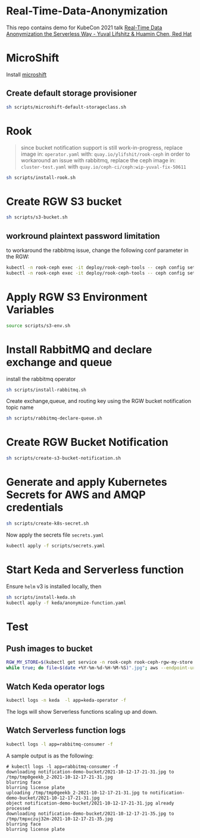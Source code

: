 # Real-Time-Data-Anonymization

This repo contains demo for KubeCon 2021 talk [Real-Time Data Anonymization the Serverless Way - Yuval Lifshitz & Huamin Chen, Red Hat
](https://kccncna2021.sched.com/event/lV3P/real-time-data-anonymization-the-serverless-way-yuval-lifshitz-huamin-chen-red-hat?iframe=no)


# MicroShift
Install [microshift](https://github.com/redhat-et/microshift)

## Create default storage provisioner
```bash
sh scripts/microshift-default-storageclass.sh
```
# Rook
> since bucket notification support is still work-in-progress, replace image in: `operator.yaml` with: `quay.io/ylifshit/rook-ceph`
> in order to workaround an issue with rabbitmq, replace the ceph image in: `cluster-test.yaml` with `quay.io/ceph-ci/ceph:wip-yuval-fix-50611`
```bash
sh scripts/install-rook.sh
```

# Create RGW S3 bucket
```bash
sh scripts/s3-bucket.sh
```
## workround plaintext password limitation
to workaround the rabbitmq issue, change the following conf parameter in the RGW:
```bash
kubectl -n rook-ceph exec -it deploy/rook-ceph-tools -- ceph config set client.rgw.my.store.a rgw_allow_secrets_in_cleartext true
kubectl -n rook-ceph exec -it deploy/rook-ceph-tools -- ceph config set  client.rgw.my.store.a debug_rgw 10
```

# Apply RGW S3 Environment Variables
```bash
source scripts/s3-env.sh
```

# Install RabbitMQ and declare exchange and queue
install the rabbitmq operator
```bash
sh scripts/install-rabbitmq.sh
```
 
Create exchange,queue, and routing key using the RGW bucket notification topic name
```bash
sh scripts/rabbitmq-declare-queue.sh
```

# Create RGW Bucket Notification
```bash
sh scripts/create-s3-bucket-notification.sh
```

# Generate and apply Kubernetes Secrets for AWS and AMQP credentials 
```bash
sh scripts/create-k8s-secret.sh
```
Now apply the secrets file `secrets.yaml`
```bash
kubectl apply -f scripts/secrets.yaml
```

# Start Keda and Serverless function
Ensure `helm` v3 is installed locally, then 
```bash
sh scripts/install-keda.sh
kubectl apply -f keda/anonymize-function.yaml
```
# Test
## Push images to bucket
```bash
RGW_MY_STORE=$(kubectl get service -n rook-ceph rook-ceph-rgw-my-store -o jsonpath='{.spec.clusterIP}')
while true; do file=$(date +%Y-%m-%d-%H-%M-%S)".jpg"; aws --endpoint-url http://$RGW_MY_STORE:80 s3 cp test.jpg s3://notification-demo-bucket/$file;sleep 3;done
```

## Watch Keda operator logs
```bash
kubectl logs -n keda  -l app=keda-operator -f
```
The logs will show Serverless functions scaling up and down.

## Watch Serverless function logs
```bash
kubectl logs -l app=rabbitmq-consumer -f
```
A sample output is as the following:
```console
# kubectl logs -l app=rabbitmq-consumer -f
downloading notification-demo-bucket/2021-10-12-17-21-31.jpg to /tmp/tmp0geekb_2-2021-10-12-17-21-31.jpg
blurring face
blurring license plate
uploading /tmp/tmp0geekb_2-2021-10-12-17-21-31.jpg to notification-demo-bucket/2021-10-12-17-21-31.jpg
object notification-demo-bucket/2021-10-12-17-21-31.jpg already processed
downloading notification-demo-bucket/2021-10-12-17-21-35.jpg to /tmp/tmpxczuj32m-2021-10-12-17-21-35.jpg
blurring face
blurring license plate
```
